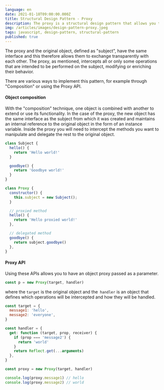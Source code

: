 ```yaml
---
language: en
date: 2021-01-18T09:00:00.000Z
title: Structural Design Pattern - Proxy
description: The proxy is a structural design pattern that allows you to provide a substitute in place of another object, acting as a filter and offering the possibility to perform operations before or after the request arrives at the original object.
img: /articles/images/design-pattern-proxy.jpeg
tags: javascript, design-pattern, structural-pattern
published: true
---
```


The proxy and the original object, defined as "subject", have the same interface and this therefore allows them to exchange transparently with each other. The proxy, as mentioned, intercepts all or only some operations that are intended to be performed on the subject, modifying or enriching their behavior.

There are various ways to implement this pattern, for example through "Composition" or using the Proxy API.

#### Object composition

With the "composition" technique, one object is combined with another to extend or use its functionality. In the case of the proxy, the new object has the same interface as the subject from which it was created and maintains an internal reference to the original object in the form of an instance variable. Inside the proxy you will need to intercept the methods you want to manipulate and delegate the rest to the original object.

```javascript
class Subject {
  hello() {
    return 'Hello world!'
  }

  goodbye() {
    return 'Goodbye world!'
  }
}

class Proxy {
  constructor() {
    this.subject = new Subject();
  }

  // proxied method
  hello() {
    return 'Hello proxied world!'
  },

  // delegated method
  goodbye() {
    return subject.goodbye()
  },
}
```

#### Proxy API

Using these APIs allows you to have an object proxy passed as a parameter.

```javascript
const p = new Proxy(target, handler)
```

where the `target` is the original object and the` handler` is an object that defines which operations will be intercepted and how they will be handled.

```javascript
const target = {
  message1: 'hello',
  message2: 'everyone',
}

const handler = {
  get: function (target, prop, receiver) {
    if (prop === 'message2') {
      return 'world'
    }
    return Reflect.get(...arguments)
  },
}

const proxy = new Proxy(target, handler)

console.log(proxy.message1) // hello
console.log(proxy.message2) // world
```
